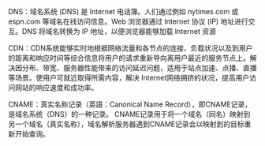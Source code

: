 DNS：域名系统 (DNS) 是 Internet 电话簿。人们通过例如 nytimes.com 或 espn.com 等域名在线访问信息。Web 浏览器通过 Internet 协议 (IP) 地址进行交互。DNS 将域名转换为 IP 地址，以便浏览器能够加载 Internet 资源



CDN：CDN系统能够实时地根据网络流量和各节点的连接、负载状况以及到用户的距离和响应时间等综合信息将用户的请求重新导向离用户最近的服务节点上。解决因分布、带宽、服务器性能带来的访问延迟问题，适用于站点加速、点播、直播等场景。使用户可就近取得所需内容，解决 Internet网络拥挤的状况，提高用户访问网站的响应速度和成功率。



CNAME：真实名称记录（英語：Canonical Name Record），即CNAME记录，是域名系统（DNS）的一种记录。 CNAME记录用于将一个域名（同名）映射到另一个域名（真实名称），域名解析服务器遇到CNAME记录会以映射到的目标重新开始查询。

